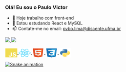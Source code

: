 ### Olá! Eu sou o Paulo Victor

- 🔭 Hoje trabalho com front-end
- 🌱 Estou estudando React e MySQL
- 📫 Contate-me no email: pvbo.lima@discente.ufma.br

 <div>
  <a href="https://github.com/pvborgesz">
  <img height="180em" src="https://github-readme-stats.vercel.app/api?username=pvborgesz&show_icons=true&theme=dracula&include_all_commits=true&count_private=true"/>
  <img height="180em" src="https://github-readme-stats.vercel.app/api/top-langs/?username=pvborgesz&layout=compact&langs_count=7&theme=dracula"/>
</div>

 <div style="display: inline_block"><br>
  <img align="center" alt="Rafa-Js" height="30" width="40" src="https://raw.githubusercontent.com/devicons/devicon/master/icons/javascript/javascript-plain.svg">
  <img align="center" alt="Rafa-React" height="30" width="40" src="https://raw.githubusercontent.com/devicons/devicon/master/icons/react/react-original.svg">
  <img align="center" alt="Rafa-HTML" height="30" width="40" src="https://raw.githubusercontent.com/devicons/devicon/master/icons/html5/html5-original.svg">
  <img align="center" alt="Rafa-CSS" height="30" width="40" src="https://raw.githubusercontent.com/devicons/devicon/master/icons/css3/css3-original.svg">
  <img align="center" alt="Rafa-Python" height="30" width="40" src="https://raw.githubusercontent.com/devicons/devicon/master/icons/python/python-original.svg">
</div>
   
 
   ![Snake animation](https://github.com/pvborgesz/rafaballerini/blob/output/github-contribution-grid-snake.svg)
